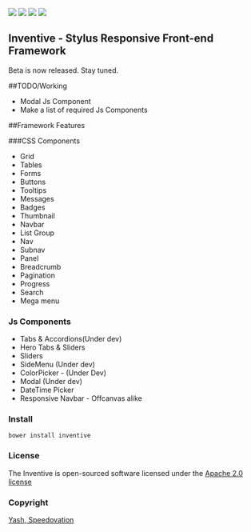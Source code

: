 [![](https://img.shields.io/badge/GitterChat-Online-brightgreen.svg?style=flat-square)](https://gitter.im/speedovation/General) [![](https://img.shields.io/badge/HipChat-Online-brightgreen.svg?style=flat-square)](https://www.hipchat.com/ggaNhaRfU) [![]( http://img.shields.io/badge/License-Apache_2.0-blue.svg?style=flat-square)]( http://opensource.org/licenses/Apache-2.0) [![](https://img.shields.io/badge/Beta-Release-E44B23.svg?style=flat-square)](http://speedovation.com) 

## Inventive - Stylus Responsive Front-end Framework 
Beta is now released. Stay tuned.

##TODO/Working
* Modal Js Component
* Make a list of required Js Components


##Framework Features

###CSS Components

* Grid
* Tables
* Forms
* Buttons
* Tooltips
* Messages
* Badges
* Thumbnail
* Navbar
* List Group
* Nav
* Subnav
* Panel
* Breadcrumb
* Pagination
* Progress
* Search
* Mega menu

### Js Components

* Tabs & Accordions(Under dev)
* Hero Tabs & Sliders
* Sliders
* SideMenu (Under dev)
* ColorPicker - (Under Dev)
* Modal (Under dev)
* DateTime Picker
* Responsive Navbar - Offcanvas alike



### Install
    bower install inventive


### License
The Inventive is open-sourced software licensed under the [Apache 2.0 license](http://opensource.org/licenses/Apache-2.0)

### Copyright
[Yash, Speedovation](http://speedovation.com)

